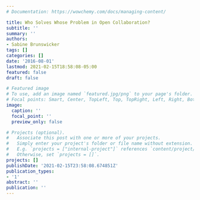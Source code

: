 ```yaml
---
# Documentation: https://wowchemy.com/docs/managing-content/

title: Who Solves Whose Problem in Open Collaboration?
subtitle: ''
summary: ''
authors:
- Sabine Brunswicker
tags: []
categories: []
date: '2016-08-01'
lastmod: 2021-02-15T18:58:08-05:00
featured: false
draft: false

# Featured image
# To use, add an image named `featured.jpg/png` to your page's folder.
# Focal points: Smart, Center, TopLeft, Top, TopRight, Left, Right, BottomLeft, Bottom, BottomRight.
image:
  caption: ''
  focal_point: ''
  preview_only: false

# Projects (optional).
#   Associate this post with one or more of your projects.
#   Simply enter your project's folder or file name without extension.
#   E.g. `projects = ["internal-project"]` references `content/project/deep-learning/index.md`.
#   Otherwise, set `projects = []`.
projects: []
publishDate: '2021-02-15T23:58:08.674851Z'
publication_types:
- '1'
abstract: ''
publication: ''
---
```

